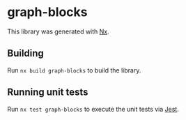 # graph-blocks

This library was generated with [Nx](https://nx.dev).

## Building

Run `nx build graph-blocks` to build the library.

## Running unit tests

Run `nx test graph-blocks` to execute the unit tests via [Jest](https://jestjs.io).
